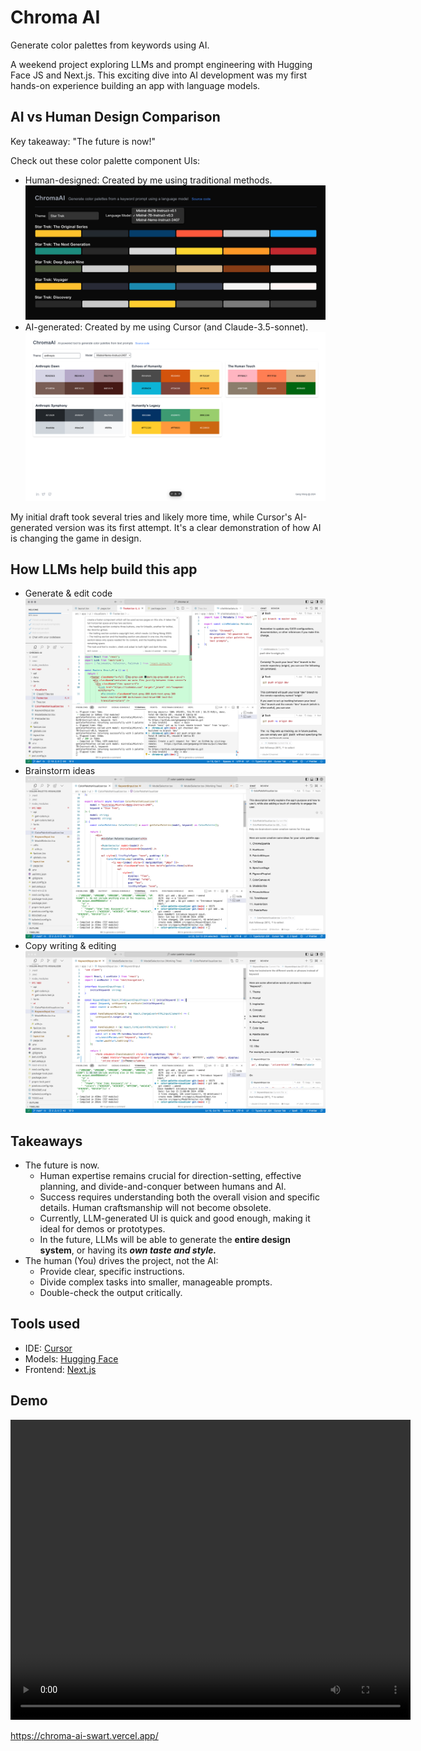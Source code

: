 # Chroma AI

Generate color palettes from keywords using AI.

A weekend project exploring LLMs and prompt engineering with Hugging Face JS and Next.js. This exciting dive into AI development was my first hands-on experience building an app with language models.

## AI vs Human Design Comparison

Key takeaway: "The future is now!"

Check out these color palette component UIs:
- Human-designed: Created by me using traditional methods.
![My draft UI](public/readme/ui-my-draft.png)
- AI-generated: Created by me using Cursor (and Claude-3.5-sonnet).
![Cursor draft UI](public/readme/ui-cursor-claude.png)

My initial draft took several tries and likely more time, while Cursor's AI-generated version was its first attempt. It's a clear demonstration of how AI is changing the game in design.

## How LLMs help build this app

- Generate & edit code
![Cursor 1](public/readme/cursor-gen-ui.png)
- Brainstorm ideas
![Cursor 2](public/readme/cursor-brainstorm-app-names.png)
- Copy writing & editing
![Cursor 2](public/readme/cursor-copy-edit.png)

## Takeaways

- The future is now.
  - Human expertise remains crucial for direction-setting, effective planning, and divide-and-conquer between humans and AI.
  - Success requires understanding both the overall vision and specific details. Human craftsmanship will not become obsolete.
  - Currently, LLM-generated UI is quick and good enough, making it ideal for demos or prototypes.
  - In the future, LLMs will be able to generate the **entire design system**, or having its ***own taste and style.***
- The human (You) drives the project, not the AI:
  - Provide clear, specific instructions.
  - Divide complex tasks into smaller, manageable prompts.
  - Double-check the output critically.

## Tools used

- IDE: [Cursor](https://cursor.sh/)
- Models: [Hugging Face](https://huggingface.co/docs/huggingface.js/en/index)
- Frontend: [Next.js](https://nextjs.org/)

## Demo

<video width="640" height="480" controls>
    <source src="public/readme/chroma-ai-v1.mp4" type="video/mp4">
    Your browser does not support the video tag.
</video>

https://chroma-ai-swart.vercel.app/
